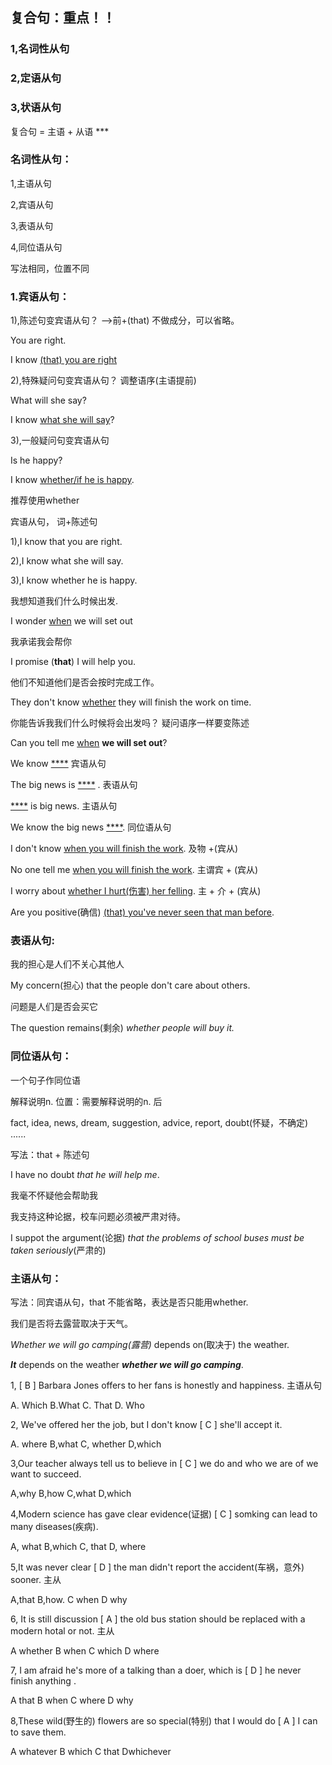 ## 复合句：重点！！

### 1,名词性从句

### 2,定语从句

### 3,状语从句



复合句 = 主语 + 从语 ***

### 名词性从句：

1,主语从句

2,宾语从句

3,表语从句

4,同位语从句

写法相同，位置不同



### 1.宾语从句：

1),陈述句变宾语从句？   -->前+(that) 不做成分，可以省略。

You are right.

I know <u>(that) you are right</u>

2),特殊疑问句变宾语从句？ 调整语序(主语提前)

What will she say?

I know <u>what she will say</u>?

3),一般疑问句变宾语从句

Is he happy?

I know <u>whether/if he is happy</u>.

推荐使用whether



宾语从句， 词+陈述句

1),I know that you are right.

2),I know what she will say.

3),I know whether he is happy.



我想知道我们什么时候出发.

I wonder <u>when</u> we will set out



我承诺我会帮你

I promise (**that**) I will help you.



他们不知道他们是否会按时完成工作。

They don't know <u>whether</u> they will finish the work on time.



你能告诉我我们什么时候将会出发吗？  疑问语序一样要变陈述

Can you tell me <u>when</u> **we will set out**?



We know <u>****</u> 	宾语从句

The big news is <u>****</u> .		表语从句

<u>****</u> is big news. 	主语从句

We know the big news <u>****</u>. 同位语从句



I don't know <u>when you will finish the work</u>.   及物 +(宾从)

No one tell me <u>when you will finish the work</u>.   主谓宾 + (宾从)

I worry about <u>whether I hurt(伤害) her felling</u>. 	主 + 介 + (宾从)

Are you positive(确信) <u>(that) you've never seen that man before</u>. 



### 表语从句:

我的担心是人们不关心其他人

My concern(担心) that the people don't care about others.

问题是人们是否会买它

The question remains(剩余) *whether people will buy it.* 



### 同位语从句：

一个句子作同位语

解释说明n. 位置：需要解释说明的n. 后

fact, idea, news, dream, suggestion, advice, report, doubt(怀疑，不确定) ......

写法：that + 陈述句

I have no doubt *that he will help me*.

我毫不怀疑他会帮助我

我支持这种论据，校车问题必须被严肃对待。

I suppot the argument(论据) *that the problems of school buses must be taken seriously*(严肃的)



### 主语从句：

写法：同宾语从句，that 不能省略，表达是否只能用whether.

我们是否将去露营取决于天气。

*Whether we will go camping(露营)*  depends on(取决于) the weather.

***It*** depends on the weather ***whether we will go camping***.



1, [ B ]   Barbara Jones offers to her fans is honestly and happiness.   主语从句

A. Which 		B.What 		C. That 			D. Who

2, We've offered her the job, but I don't know [ C ] she'll accept it. 

A. where 		 B,what 		C, whether 		D,which

 3,Our teacher always tell us to believe in [ C ] we do and who we are of we want to succeed.

A,why 			 B,how 		 C,what   			D,which

4,Modern science has gave clear evidence(证据) [ C ] somking can lead to many diseases(疾病).

A, what 			B,which 		C, that 			D, where

5,It was never clear [ D ] the man didn't report the accident(车祸，意外) sooner.  主从

A,that 				B,how. 		C when 			D why

6, It is still discussion [ A ] the old bus station should be replaced with a modern hotal or not. 		 主从

A whether 	     B when 		C which 			D where

7, I am afraid he's more of a talking than a doer, which is [ D ] he never finish anything .

A that 				B when 		 C where 			D why

8,These wild(野生的) flowers are so special(特别) that I would do [ A ] I can to save them.

A whatever 		B which 		 C that 				Dwhichever

